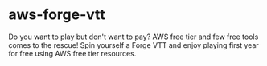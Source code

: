 # aws-forge-vtt
Do you want to play but don't want to pay? AWS free tier and few free tools comes to the rescue! Spin yourself a Forge VTT and enjoy playing first year for free using AWS free tier resources.
